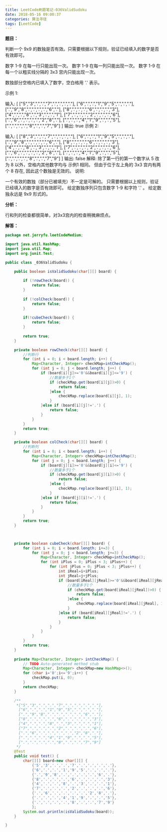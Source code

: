 ```yaml
---
title: LeetCode刷题笔记-036ValidSudoku
date: 2018-05-16 09:00:37
categories: 算法寻径
tags: [LeetCode]
---
```

**题目：**

判断一个 9x9 的数独是否有效。只需要根据以下规则，验证已经填入的数字是否有效即可。

数字 1-9 在每一行只能出现一次。
数字 1-9 在每一列只能出现一次。
数字 1-9 在每一个以粗实线分隔的 3x3 宫内只能出现一次。

数独部分空格内已填入了数字，空白格用 '.' 表示。

示例 1:

输入:
[
  ["5","3",".",".","7",".",".",".","."],
  ["6",".",".","1","9","5",".",".","."],
  [".","9","8",".",".",".",".","6","."],
  ["8",".",".",".","6",".",".",".","3"],
  ["4",".",".","8",".","3",".",".","1"],
  ["7",".",".",".","2",".",".",".","6"],
  [".","6",".",".",".",".","2","8","."],
  [".",".",".","4","1","9",".",".","5"],
  [".",".",".",".","8",".",".","7","9"]
]
输出: true
示例 2:

输入:
[
  ["8","3",".",".","7",".",".",".","."],
  ["6",".",".","1","9","5",".",".","."],
  [".","9","8",".",".",".",".","6","."],
  ["8",".",".",".","6",".",".",".","3"],
  ["4",".",".","8",".","3",".",".","1"],
  ["7",".",".",".","2",".",".",".","6"],
  [".","6",".",".",".",".","2","8","."],
  [".",".",".","4","1","9",".",".","5"],
  [".",".",".",".","8",".",".","7","9"]
]
输出: false
解释: 除了第一行的第一个数字从 5 改为 8 以外，空格内其他数字均与 示例1 相同。
​     但由于位于左上角的 3x3 宫内有两个 8 存在, 因此这个数独是无效的。
说明:

一个有效的数独（部分已被填充）不一定是可解的。
只需要根据以上规则，验证已经填入的数字是否有效即可。
给定数独序列只包含数字 1-9 和字符 '.' 。
给定数独永远是 9x9 形式的。

**分析：**

行和列的检查都很简单，对3x3宫内的检查稍微麻烦点。

**解答：**

````java
package net.jerryfu.leetCodeMedium;

import java.util.HashMap;
import java.util.Map;
import org.junit.Test;

public class _036ValidSudoku {

	public boolean isValidSudoku(char[][] board) {
		
		if (!rowCheck(board)) {
			return false;
		}
		
		if (!colCheck(board)) {
			return false;
		}
		
		if(!cubeCheck(board)) {
			return false;
		}
		
	    return true;
	}

	private boolean rowCheck(char[][] board) {
		//判断行
		for (int i = 0; i < board.length; i++) {
			Map<Character, Integer> checkMap=intCheckMap();
			for (int j = 0; j < board.length; j++) {
				if (board[i][j]>='0'&&board[i][j]<='9') {
					//数量多于1个
					if (checkMap.get(board[i][j])>0) {
						return false;
					}else {
						checkMap.replace(board[i][j], 1);
					}
				}else if (board[i][j]!='.') {
					return false;
				}
			}
		}
		return true;
	}

	private boolean colCheck(char[][] board) {
		//判断列
		for (int i = 0; i < board.length; i++) {
			Map<Character, Integer> checkMap=intCheckMap();
			for (int j = 0; j < board.length; j++) {
				if (board[j][i]>='0'&&board[j][i]<='9') {
					//数量多于1个
					if (checkMap.get(board[j][i])>0) {
						return false;
					}else {
						checkMap.replace(board[j][i], 1);
					}
				}else if (board[j][i]!='.') {
					return false;
				}
			}
		}
		return true;
	}
	


	private boolean cubeCheck(char[][] board) {
		for (int i = 0; i < board.length; i+=3) {
			for (int j = 0; j < board.length; j+=3) {
				Map<Character, Integer> checkMap=intCheckMap();
				for (int iPlus = 0; iPlus < 3; iPlus++) {
					for (int jPlus = 0; jPlus < 3; jPlus++) {
						int iReal=i+iPlus;
						int jReal=j+jPlus;
						if (board[iReal][jReal]>='0'&&board[iReal][jReal]<='9') {
							//数量多于1个
							if (checkMap.get(board[iReal][jReal])>0) {
								return false;
							}else {
								checkMap.replace(board[iReal][jReal], 1);
							}
						}else if (board[iReal][jReal]!='.') {
							return false;
						}
					}
				}
			}
		}
		return true;
	}
	
	private Map<Character, Integer> intCheckMap() {
		// TODO Auto-generated method stub
		Map<Character, Integer> checkMap=new HashMap<>();
		for (char i='0';i<='9';i++) {
			checkMap.put(i, 0);
		}
		return checkMap;
	}

	/**
	 *["5","3",".",".","7",".",".",".","."],
	  ["6",".",".","1","9","5",".",".","."],
	  [".","9","8",".",".",".",".","6","."],
	  ["8",".",".",".","6",".",".",".","3"],
	  ["4",".",".","8",".","3",".",".","1"],
	  ["7",".",".",".","2",".",".",".","6"],
	  [".","6",".",".",".",".","2","8","."],
	  [".",".",".","4","1","9",".",".","5"],
	  [".",".",".",".","8",".",".","7","9"]
	 */
	@Test
	public void test() {
		char[][] board=new char[][] {
			{'5','3','.','.','7','.','.','.','.'},
			{'6','.','.','1','9','5','.','.','.'},
			{'.','9','8','.','.','.','.','6','.'},
			{'8','.','.','.','6','.','.','.','3'},
			{'4','.','.','8','.','3','.','.','1'},
			{'7','.','.','.','2','.','.','.','6'},
			{'.','6','.','.','.','.','2','8','.'},
			{'.','.','.','4','1','9','.','.','5'},
			{'.','.','.','.','8','.','.','7','9'}
			};
		System.out.println(isValidSudoku(board));
	}

}


````

